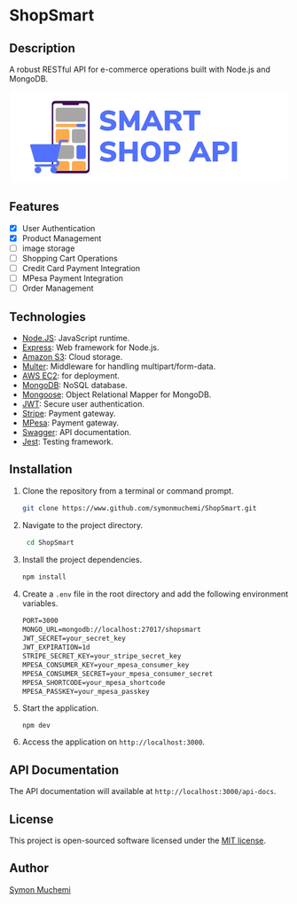 # ShopSmart

## Description

A robust RESTful API for e-commerce operations built with Node.js and MongoDB.

<!-- markdownlint-disable MD033 -->
<div align="center">
    <img src="Smart_Online_Shop_Chart_Logo-shift-no-bg-cropped.png" alt="Shop-smart API Logo">
</div>

## Features

- [x] User Authentication
- [x] Product Management
- [ ] image storage
- [ ] Shopping Cart Operations
- [ ] Credit Card Payment Integration
- [ ] MPesa Payment Integration
- [ ] Order Management

## Technologies

- [Node.JS](www.nodejs.org): JavaScript runtime.
- [Express](https://expressjs.com/): Web framework for Node.js.
- [Amazon S3](https://aws.amazon.com/s3/): Cloud storage.
- [Multer](https://www.npmjs.com/package/multer): Middleware for handling multipart/form-data.
- [AWS EC2](https://aws.amazon.com/ec2/): for deployment.
- [MongoDB](https://www.mongodb.com/): NoSQL database.
- [Mongoose](https://mongoosejs.com/): Object Relational Mapper for MongoDB.
- [JWT](https://jwt.io/): Secure user authentication.
- [Stripe](https://stripe.com/): Payment gateway.
- [MPesa](https://developer.safaricom.co.ke/): Payment gateway.
- [Swagger](https://swagger.io/): API documentation.
- [Jest](https://jestjs.io/): Testing framework.

## Installation

1. Clone the repository from a terminal or command prompt.

   ```bash
   git clone https://www.github.com/symonmuchemi/ShopSmart.git
   ```

2. Navigate to the project directory.

   ```bash
    cd ShopSmart
    ```

3. Install the project dependencies.

    ```bash
    npm install
    ```

4. Create a `.env` file in the root directory and add the following environment variables.

    ```env
    PORT=3000
    MONGO_URL=mongodb://localhost:27017/shopsmart
    JWT_SECRET=your_secret_key
    JWT_EXPIRATION=1d
    STRIPE_SECRET_KEY=your_stripe_secret_key
    MPESA_CONSUMER_KEY=your_mpesa_consumer_key
    MPESA_CONSUMER_SECRET=your_mpesa_consumer_secret
    MPESA_SHORTCODE=your_mpesa_shortcode
    MPESA_PASSKEY=your_mpesa_passkey
    ```

5. Start the application.

    ```bash
    npm dev
    ```

6. Access the application on `http://localhost:3000`.

## API Documentation

The API documentation will available at `http://localhost:3000/api-docs`.

## License

This project is open-sourced software licensed under the [MIT license](https://opensource.org/licenses/MIT).

## Author

[Symon Muchemi](https://www.github.com/symonmuchemi)
